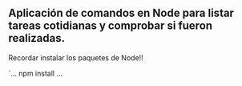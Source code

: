 ## Aplicación de comandos en Node para listar tareas cotidianas y comprobar si fueron realizadas.

Recordar instalar los paquetes de Node!!

`...
npm install
 ...
